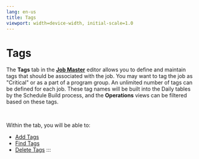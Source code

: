 ```yaml
---
lang: en-us
title: Tags
viewport: width=device-width, initial-scale=1.0
---
```


#  Tags

The **Tags** tab in the [**Job Master**](Using-Job-Master.md)
editor allows you to define and maintain tags that should be associated
with the job. You may want to tag the job as \"Critical\" or as a part
of a program group. An unlimited number of tags can be defined for each
job. These tag names will be built into the Daily tables by the Schedule
Build process, and the **Operations** views can be filtered based on
these tags.

 

Within the tab, you will be able to:

-   [Add Tags](#)
-   [Find Tags](Finding-Tags.md)
-   [Delete Tags](Deleting-Tags.md)
:::

 

